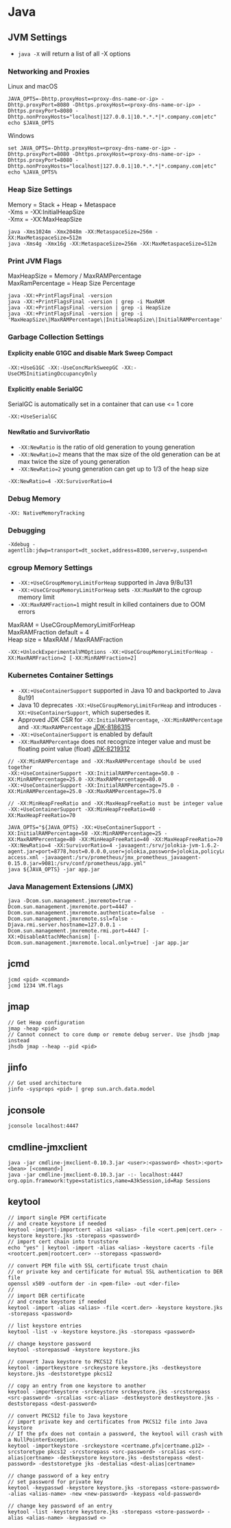 # Java

## JVM Settings

- `java -X` will return a list of all -X options

### Networking and Proxies

Linux and macOS
```
JAVA_OPTS=-Dhttp.proxyHost=<proxy-dns-name-or-ip> -Dhttp.proxyPort=8080 -Dhttps.proxyHost=<proxy-dns-name-or-ip> -Dhttps.proxyPort=8080 -Dhttp.nonProxyHosts="localhost|127.0.0.1|10.*.*.*|*.company.com‌​|etc"
echo $JAVA_OPTS
```

Windows
```
set JAVA_OPTS=-Dhttp.proxyHost=<proxy-dns-name-or-ip> -Dhttp.proxyPort=8080 -Dhttps.proxyHost=<proxy-dns-name-or-ip> -Dhttps.proxyPort=8080 -Dhttp.nonProxyHosts="localhost|127.0.0.1|10.*.*.*|*.company.com‌​|etc"
echo %JAVA_OPTS%
```

### Heap Size Settings

Memory = Stack + Heap + Metaspace<br />
-Xms = -XX:InitialHeapSize<br />
-Xmx = -XX:MaxHeapSize<br />

```
java -Xms1024m -Xmx2048m -XX:MetaspaceSize=256m -XX:MaxMetaspaceSize=512m
java -Xms4g -Xmx16g -XX:MetaspaceSize=256m -XX:MaxMetaspaceSize=512m
```

### Print JVM Flags

MaxHeapSize = Memory / MaxRAMPercentage<br />
MaxRamPercentage = Heap Size Percentage<br />

```
java -XX:+PrintFlagsFinal -version
java -XX:+PrintFlagsFinal -version | grep -i MaxRAM
java -XX:+PrintFlagsFinal -version | grep -i HeapSize
java -XX:+PrintFlagsFinal -version | grep -i 'MaxHeapSize\|MaxRAMPercentage\|InitialHeapSize\|InitialRAMPercentage'
```

### Garbage Collection Settings

#### Explicity enable G1GC and disable Mark Sweep Compact

```
-XX:+UseG1GC -XX:-UseConcMarkSweepGC -XX:-UseCMSInitiatingOccupancyOnly
```

#### Explicitly enable SerialGC

SerialGC is automatically set in a container that can use <= 1 core

```
-XX:+UseSerialGC
```

#### NewRatio and SurvivorRatio

- `-XX:NewRatio` is the ratio of old generation to young generation
- `-XX:NewRatio=2` means that the max size of the old generation can be at max twice the size of young generation
- `-XX:NewRatio=2` young generation can get up to 1/3 of the heap size

```
-XX:NewRatio=4 -XX:SurvivorRatio=4
```

### Debug Memory

```
-XX: NativeMemoryTracking
```

### Debugging

`-Xdebug -agentlib:jdwp=transport=dt_socket,address=8300,server=y,suspend=n`

### cgroup Memory Settings

- `-XX:+UseCGroupMemoryLimitForHeap` supported in Java 9/8u131<br />
- `-XX:+UseCGroupMemoryLimitForHeap` sets `-XX:MaxRAM` to the cgroup memory limit<br />
- `-XX:MaxRAMFraction=1` might result in killed containers due to OOM errors<br />

MaxRAM = UseCGroupMemoryLimitForHeap<br />
MaxRAMFraction default = 4<br />
Heap size = MaxRAM / MaxRAMFraction<br />

```
-XX:+UnlockExperimentalVMOptions -XX:+UseCGroupMemoryLimitForHeap -XX:MaxRAMFraction=2 [-XX:MinRAMFraction=2]
```

### Kubernetes Container Settings

- `-XX:+UseContainerSupport` supported in Java 10 and backported to Java 8u191<br />
- Java 10 deprecates `-XX:+UseCGroupMemoryLimitForHeap` and introduces `-XX:+UseContainerSupport`, which supersedes it.<br />
- Approved JDK CSR for `-XX:InitialRAMPercentage`, `-XX:MinRAMPercentage` and `-XX:MaxRAMPercentage` [JDK-8186315](https://bugs.openjdk.java.net/browse/JDK-8186315)<br />
- `-XX:+UseContainerSupport` is enabled by default<br />
- `-XX:MaxRAMPercentage` does not recognize integer value and must be floating point value (float) [JDK-8219312](https://bugs.java.com/bugdatabase/view_bug.do?bug_id=8219312)<br />

```
// -XX:MinRAMPercentage and -XX:MaxRAMPercentage should be used together
-XX:+UseContainerSupport -XX:InitialRAMPercentage=50.0 -XX:MinRAMPercentage=25.0 -XX:MaxRAMPercentage=80.0
-XX:+UseContainerSupport -XX:InitialRAMPercentage=75.0 -XX:MinRAMPercentage=25.0 -XX:MaxRAMPercentage=75.0
```

```
// -XX:MinHeapFreeRatio and -XX:MaxHeapFreeRatio must be integer value
-XX:+UseContainerSupport -XX:MinHeapFreeRatio=40 -XX:MaxHeapFreeRatio=70
```

```
JAVA_OPTS="${JAVA_OPTS} -XX:+UseContainerSupport -XX:InitialRAMPercentage=50 -XX:MinRAMPercentage=25 -XX:MaxRAMPercentage=80 -XX:MinHeapFreeRatio=40 -XX:MaxHeapFreeRatio=70 -XX:NewRatio=4 -XX:SurvivorRatio=4 -javaagent:/srv/jolokia-jvm-1.6.2-agent.jar=port=8778,host=0.0.0.0,user=jolokia,password=jolokia,policyLocation=classpath:/srv/jolokia/jolokia-access.xml -javaagent:/srv/prometheus/jmx_prometheus_javaagent-0.15.0.jar=9081:/srv/conf/prometheus/app.yml"
java ${JAVA_OPTS} -jar app.jar
```

### Java Management Extensions (JMX)

```
java -Dcom.sun.management.jmxremote=true -Dcom.sun.management.jmxremote.port=4447 -Dcom.sun.management.jmxremote.authenticate=false  -Dcom.sun.management.jmxremote.ssl=false -Djava.rmi.server.hostname=127.0.0.1 -Dcom.sun.management.jmxremote.rmi.port=4447 [-XX:+DisableAttachMechanism] [-Dcom.sun.management.jmxremote.local.only=true] -jar app.jar
```

## jcmd

```
jcmd <pid> <command>
jcmd 1234 VM.flags
```

## jmap

```
// Get Heap configuration
jmap -heap <pid>
// Cannot connect to core dump or remote debug server. Use jhsdb jmap instead
jhsdb jmap --heap --pid <pid>
```

## jinfo

```
// Get used architecture
jinfo -sysprops <pid> | grep sun.arch.data.model
```

## jconsole
```
jconsole localhost:4447
```

## cmdline-jmxclient
```
java -jar cmdline-jmxclient-0.10.3.jar <user>:<password> <host>:<port> <bean> [<command>]
java -jar cmdline-jmxclient-0.10.3.jar -:- localhost:4447 org.opin.framework:type=statistics,name=A3kSession,id=Rap Sessions
```

## keytool
```
// import single PEM certificate
// and create keystore if needed
keytool -import|-importcert -alias <alias> -file <cert.pem|cert.cer> -keystore keystore.jks -storepass <password>
// import cert chain into truststore
echo "yes" | keytool -import -alias <alias> -keystore cacerts -file <rootcert.pem|rootcert.cer> --storepass <password>

// convert PEM file with SSL certificate trust chain
// or private key and certificate for mutual SSL authentication to DER file
openssl x509 -outform der -in <pem-file> -out <der-file>
//
// import DER certificate
// and create keystore if needed
keytool -import -alias <alias> -file <cert.der> -keystore keystore.jks -storepass <password>

// list keystore entries
keytool -list -v -keystore keystore.jks -storepass <password>

// change keystore password
keytool -storepasswd -keystore keystore.jks

// convert Java keystore to PKCS12 file
keytool -importkeystore -srckeystore keystore.jks -destkeystore keystore.jks -deststoretype pkcs12

// copy an entry from one keystore to another
keytool -importkeystore -srckeystore srckeystore.jks -srcstorepass <src-password> -srcalias <src-alias> -destkeystore destkeystore.jks -deststorepass <dest-password>

// convert PKCS12 file to Java keystore
// import private key and certificates from PKCS12 file into Java keystore
// If the pfx does not contain a password, the keytool will crash with a NullPointerException.
keytool -importkeystore -srckeystore <certname.pfx|certname.p12> -srcstoretype pkcs12 -srcstorepass <src-password> -srcalias <src-alias|certname> -destkeystore keystore.jks -deststorepass <dest-password> -deststoretype jks -destalias <dest-alias|certname>

// change password of a key entry
// set password for private key
keytool -keypasswd -keystore keystore.jks -storepass <store-password> -alias <alias-name> -new <new-password> -keypass <old-password>

// change key password of an entry
keytool -list -keystore keystore.jks -storepass <store-password> -alias <alias-name> -keypasswd <>
```
